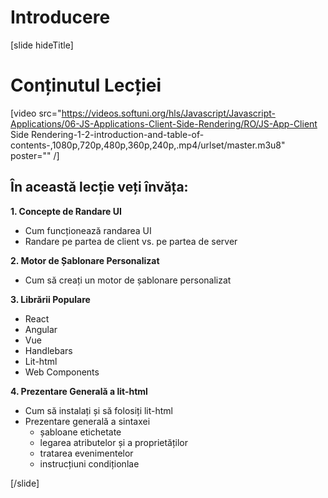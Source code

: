 # Introducere

[slide hideTitle]

# Conținutul Lecției

[video src="https://videos.softuni.org/hls/Javascript/Javascript-Applications/06-JS-Applications-Client-Side-Rendering/RO/JS-App-Client Side Rendering-1-2-introduction-and-table-of-contents-,1080p,720p,480p,360p,240p,.mp4/urlset/master.m3u8" poster="" /]

## În această lecție veți învăța:

**1. Concepte de Randare UI**

- Cum funcționează randarea UI
- Randare pe partea de client vs. pe partea de server

**2. Motor de Șablonare Personalizat**

- Cum să creați un motor de șablonare personalizat

**3. Librării Populare**

- React
- Angular
- Vue
- Handlebars
- Lit-html
- Web Components

**4. Prezentare Generală a lit-html**

- Cum să instalați și să folosiți lit-html
- Prezentare generală a sintaxei
  * șabloane etichetate
  * legarea atributelor și a proprietăților
  * tratarea evenimentelor
  * instrucțiuni condiționlae

[/slide]
